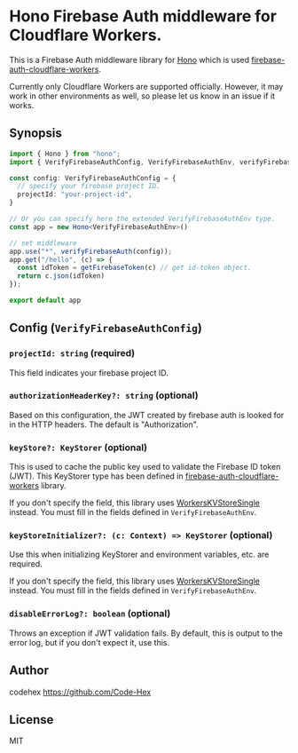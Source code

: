 # Hono Firebase Auth middleware for Cloudflare Workers.

This is a Firebase Auth middleware library for [Hono](https://github.com/honojs/hono) which is used [firebase-auth-cloudflare-workers](https://github.com/Code-Hex/firebase-auth-cloudflare-workers).

Currently only Cloudflare Workers are supported officially. However, it may work in other environments as well, so please let us know in an issue if it works.

## Synopsis

```ts
import { Hono } from "hono";
import { VerifyFirebaseAuthConfig, VerifyFirebaseAuthEnv, verifyFirebaseAuth, getFirebaseToken } from "@honojs/firebase-auth";

const config: VerifyFirebaseAuthConfig = {
  // specify your firebase project ID.
  projectId: "your-project-id",
}

// Or you can specify here the extended VerifyFirebaseAuthEnv type.
const app = new Hono<VerifyFirebaseAuthEnv>()

// set middleware
app.use("*", verifyFirebaseAuth(config));
app.get("/hello", (c) => {
  const idToken = getFirebaseToken(c) // get id-token object.
  return c.json(idToken)
});

export default app
```

## Config (`VerifyFirebaseAuthConfig`)

### `projectId: string` (**required**)

This field indicates your firebase project ID.

### `authorizationHeaderKey?: string` (optional)

Based on this configuration, the JWT created by firebase auth is looked for in the HTTP headers. The default is "Authorization".

### `keyStore?: KeyStorer` (optional)

This is used to cache the public key used to validate the Firebase ID token (JWT). This KeyStorer type has been defined in [firebase-auth-cloudflare-workers](https://github.com/Code-Hex/firebase-auth-cloudflare-workers/tree/main#keystorer) library. 

If you don't specify the field, this library uses [WorkersKVStoreSingle](https://github.com/Code-Hex/firebase-auth-cloudflare-workers/tree/main#workerskvstoresinglegetorinitializecachekey-string-cfkvnamespace-kvnamespace-workerskvstoresingle) instead. You must fill in the fields defined in `VerifyFirebaseAuthEnv`.

### `keyStoreInitializer?: (c: Context) => KeyStorer` (optional)

Use this when initializing KeyStorer and environment variables, etc. are required.

If you don't specify the field, this library uses [WorkersKVStoreSingle](https://github.com/Code-Hex/firebase-auth-cloudflare-workers/tree/main#workerskvstoresinglegetorinitializecachekey-string-cfkvnamespace-kvnamespace-workerskvstoresingle) instead. You must fill in the fields defined in `VerifyFirebaseAuthEnv`.

### `disableErrorLog?: boolean` (optional)

Throws an exception if JWT validation fails. By default, this is output to the error log, but if you don't expect it, use this.

## Author

codehex <https://github.com/Code-Hex>

## License

MIT
